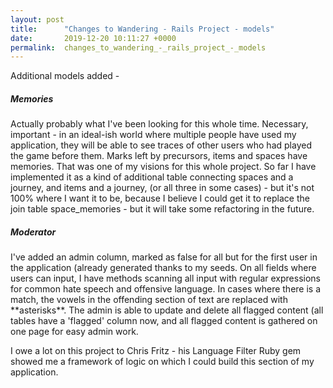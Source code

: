 ```yaml
---
layout: post
title:      "Changes to Wandering - Rails Project - models"
date:       2019-12-20 10:11:27 +0000
permalink:  changes_to_wandering_-_rails_project_-_models
---
```



Additional models added -

##### Memories
Actually probably what I've been looking for this whole time. Necessary, important - in an ideal-ish world where multiple people have used my application, they will be able to see traces of other users who had played the game before them. Marks left by precursors, items and spaces have memories. That was one of my visions for this whole project. So far I have implemented it as a kind of additional table connecting spaces and a journey, and items and a journey, (or all three in some cases) - but it's not 100% where I want it to be, because I believe I could get it to replace the join table space_memories - but it will take some refactoring in the future.

##### Moderator
I've added an admin column, marked as false for all but for the first user in the application (already generated thanks to my seeds. On all fields where users can input, I have methods scanning all input with regular expressions for common hate speech and offensive language. In cases where there is a match, the vowels in the offending section of text are replaced with \*\*asterisks\*\*. The admin is able to update and delete all flagged content (all tables have a 'flagged' column now, and all flagged content is gathered on one page for easy admin work.

I owe a lot on this project to Chris Fritz - his Language Filter Ruby gem showed me a framework of logic on which I could build this section of my application.
